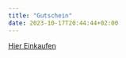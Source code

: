 ```yaml
---
title: "Gutschein"
date: 2023-10-17T20:44:44+02:00
---
```


[Hier Einkaufen](https://sonjas-haarstyle.sumupstore.com/)

